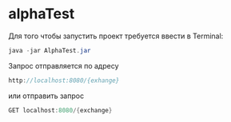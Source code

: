 # alphaTest
Для того чтобы запустить проект требуется ввести в Terminal:
```java
java -jar AlphaTest.jar
```
Запрос отправляется по адресу
```java
http://localhost:8080/{exhange}
```
или отправить запрос
```java
GET localhost:8080/{exchange}
